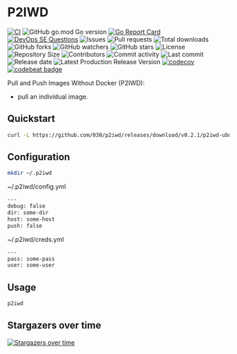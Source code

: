 # P2IWD

[![CI](https://github.com/030/p2iwd/workflows/Go/badge.svg?event=push)](https://github.com/030/p2iwd/actions?query=workflow%3AGo)
![GitHub go.mod Go version](https://img.shields.io/github/go-mod/go-version/030/p2iwd)
[![Go Report Card](https://goreportcard.com/badge/github.com/030/p2iwd)](https://goreportcard.com/report/github.com/030/p2iwd)
[![DevOps SE Questions](https://img.shields.io/stackexchange/devops/t/p2iwd.svg?logo=stackexchange)](https://devops.stackexchange.com/tags/p2iwd)
![Issues](https://img.shields.io/github/issues-raw/030/p2iwd.svg)
![Pull requests](https://img.shields.io/github/issues-pr-raw/030/p2iwd.svg)
![Total downloads](https://img.shields.io/github/downloads/030/p2iwd/total.svg)
![GitHub forks](https://img.shields.io/github/forks/030/p2iwd?label=fork&style=plastic)
![GitHub watchers](https://img.shields.io/github/watchers/030/p2iwd?style=plastic)
![GitHub stars](https://img.shields.io/github/stars/030/p2iwd?style=plastic)
![License](https://img.shields.io/github/license/030/p2iwd.svg)
![Repository Size](https://img.shields.io/github/repo-size/030/p2iwd.svg)
![Contributors](https://img.shields.io/github/contributors/030/p2iwd.svg)
![Commit activity](https://img.shields.io/github/commit-activity/m/030/p2iwd.svg)
![Last commit](https://img.shields.io/github/last-commit/030/p2iwd.svg)
![Release date](https://img.shields.io/github/release-date/030/p2iwd.svg)
![Latest Production Release Version](https://img.shields.io/github/release/030/p2iwd.svg)
[![codecov](https://codecov.io/gh/030/p2iwd/branch/main/graph/badge.svg)](https://codecov.io/gh/030/p2iwd)
[![codebeat badge](https://codebeat.co/badges/72e50a98-d155-4020-a826-89f1a5977249)](https://codebeat.co/projects/github-com-030-p2iwd-main)

Pull and Push Images Without Docker (P2IWD):

- pull an individual image.

## Quickstart

```bash
curl -L https://github.com/030/p2iwd/releases/download/v0.2.1/p2iwd-ubuntu-20.04 -o /tmp/p2iwd-ubuntu-20.04
```

## Configuration

```bash
mkdir ~/.p2iwd
```

~/.p2iwd/config.yml

```bash
---
debug: false
dir: some-dir
host: some-host
push: false
```

~/.p2iwd/creds.yml

```bash
---
pass: some-pass
user: some-user
```

## Usage

```bash
p2iwd
```

## Stargazers over time

[![Stargazers over time](https://starchart.cc/030/p2iwd.svg)](https://starchart.cc/030/p2iwd)
